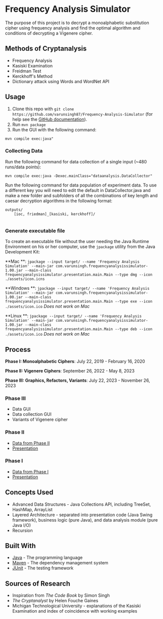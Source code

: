 # Frequency Analysis Simulator

The purpose of this project is to decrypt a monoalphabetic substitution cipher using frequency analysis and find the
optimal algorithm and conditions of decrypting a Vigenere cipher.

## Methods of Cryptanalysis

* Frequency Analysis
* Kasiski Examination
* Freidman Test
* Kerckhoff's Method
* Dictionary attack using Words and WordNet API

## Usage

1. Clone this repo with `git clone https://github.com/varunsingh87/Frequency-Analysis-Simulator`
   (for help see the [GitHub documentation](https://help.github.com/articles/cloning-a-repository/)).
2. Run `mvn package`
2. Run the GUI with the following command:

```
mvn compile exec:java"
``` 

### Collecting Data

Run the following command for data collection of a single input (~480 runs/data points):

```
mvn compile exec:java -Dexec.mainClass="dataanalysis.DataCollector"
```

Run the following command for data population of experiment data. To use a different key you will need to edit the
default in DataCollector.java and make a new folder and subfolders of all the combinations of key length and caesar
decryption algorithms in the following format:

```
outputs/
    [ioc, friedman]_[kasiski, kerckhoff]/
        
```

### Generate executable file

To create an executable file without the user needing the Java Runtime Environment on his or her computer, use
the `jpackage` utility from the Java Development Kit:

**Mac
**: `jpackage --input target/ --name 'Frequency Analysis Simulation' --main-jar com.varunsingh.frequencyanalysissimulator-1.00.jar --main-class frequencyanalysissimulator.presentation.main.Main --type dmg --icon ./assets/icon.icns`

**Windows
**: `jpackage --input target/ --name 'Frequency Analysis Simulation' --main-jar com.varunsingh.frequencyanalysissimulator-1.00.jar --main-class frequencyanalysissimulator.presentation.main.Main --type exe --icon ./assets/icon.ico`
*Does not work on Mac*

**Linux
**: `jpackage --input target/ --name 'Frequency Analysis Simulation' --main-jar com.varunsingh.frequencyanalysissimulator-1.00.jar --main-class frequencyanalysissimulator.presentation.main.Main --type deb --icon ./assets/icon.ico`
*Does not work on Mac*

## Process

**Phase I: Monoalphabetic Ciphers**: July 22, 2019 - February 16, 2020

**Phase II: Vigenere Ciphers**: September 26, 2022 - May 8, 2023

**Phase III: Graphics, Refactors, Variants**: July 22, 2023 - November 26, 2023

### Phase III

* Data GUI
* Data collection GUI
* Variants of Vigenere cipher

### Phase II

* [Data from Phase II](https://docs.google.com/spreadsheets/d/e/2PACX-1vQIqW8qXtnbI1yTCQR_LcYpy6F7p6eZg5EP07no3c-lBoEkMUbpTPyxo_oa5mCCj7Gfk8LOTonOY-4a/pubhtml)
* [Presentation](https://docs.google.com/presentation/d/e/2PACX-1vR5Vu_MXCbKyHm0vHaMW5Tn4qaJWVDV34Z_WX1WpHbejcwIzODNiuNKExOOTFTRUUDs7CPsYwz8PA1T/pub?start=false&loop=false&delayms=3000)

### Phase I

* [Data from Phase I](https://docs.google.com/spreadsheets/d/130cqH1bGJPZ7mq2LrrTY6sMdm6E7qZP2Jea3s8cg3tA/edit#gid=0)
* [Presentation](https://docs.google.com/presentation/d/e/2PACX-1vT29PD0nv69KI9cNDpZdsEA1p4eDg4P8V_XLVCWtpIFXDGnp_WmLrg-xiH120KWJkqppP9DZ-DlREr_/pub?start=false&loop=false&delayms=3000)

## Concepts Used

* Advanced Data Structures - Java Collections API, including TreeSet, HashMap, ArrayList
* Layered Architecture - separated into presentation code (Java Swing framework), business logic (pure Java), and data
  analysis module (pure Java I/O)
* Recursion

## Built With

* [Java](https://www.java.com/en/) - The programming language
* [Maven](https://maven.apache.org/) - The dependency management system
* [JUnit](https://junit.org/junit5/) - The testing framework

## Sources of Research

* Inspiration from _The Code Book_ by Simon Singh
* _The Cryptanalyst_ by Helen Fouche Gaines
* Michigan Technological University - explanations of the Kasiski Examination and index of coincidence with working
  examples